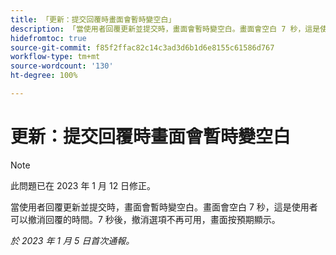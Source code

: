 ```yaml
---
title: 「更新：提交回覆時畫面會暫時變空白」
description: 「當使用者回覆更新並提交時，畫面會暫時變空白。畫面會空白 7 秒，這是使用者可以撤消回覆的時間。7 秒後，撤消選項不再可用，畫面按預期顯示。」
hidefromtoc: true
source-git-commit: f85f2ffac82c14c3ad3d6b1d6e8155c61586d767
workflow-type: tm+mt
source-wordcount: '130'
ht-degree: 100%

---
```



# 更新：提交回覆時畫面會暫時變空白

>[!NOTE]
>
>此問題已在 2023 年 1 月 12 日修正。

當使用者回覆更新並提交時，畫面會暫時變空白。畫面會空白 7 秒，這是使用者可以撤消回覆的時間。7 秒後，撤消選項不再可用，畫面按預期顯示。

_於 2023 年 1 月 5 日首次通報。_


